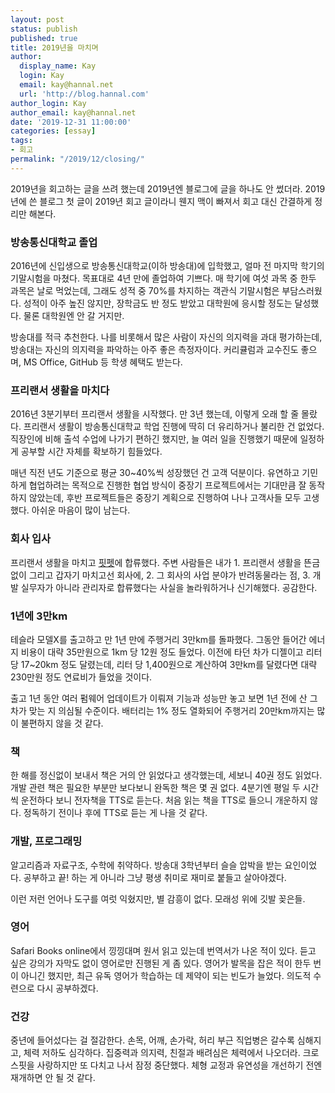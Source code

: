 ```yaml
---
layout: post
status: publish
published: true
title: 2019년을 마치며
author:
  display_name: Kay
  login: Kay
  email: kay@hannal.net
  url: 'http://blog.hannal.com'
author_login: Kay
author_email: kay@hannal.net
date: '2019-12-31 11:00:00'
categories: [essay]
tags:
- 회고
permalink: "/2019/12/closing/"
---
```


2019년을 회고하는 글을 쓰려 했는데 2019년엔 블로그에 글을 하나도 안 썼더라. 2019년에 쓴 블로그 첫 글이 2019년 회고 글이라니 웬지 맥이 빠져서 회고 대신 간결하게 정리만 해본다.

### 방송통신대학교 졸업

2016년에 신입생으로 방송통신대학교(이하 방송대)에 입학했고, 얼마 전 마지막 학기의 기말시험을 마쳤다. 목표대로 4년 만에 졸업하여 기쁘다. 매 학기에 여섯 과목 중 한두 과목은 날로 먹었는데, 그래도 성적 중 70%를 차지하는 객관식 기말시험은 부담스러웠다. 성적이 아주 높진 않지만, 장학금도 반 정도 받았고 대학원에 응시할 정도는 달성했다. 물론 대학원엔 안 갈 거지만.

방송대를 적극 추천한다. 나를 비롯해서 많은 사람이 자신의 의지력을 과대 평가하는데, 방송대는 자신의 의지력을 파악하는 아주 좋은 측정자이다. 커리큘럼과 교수진도 좋으며, MS Office, GitHub 등 학생 혜택도 받는다.

### 프리랜서 생활을 마치다

2016년 3분기부터 프리랜서 생활을 시작했다. 만 3년 했는데, 이렇게 오래 할 줄 몰랐다. 프리랜서 생활이 방송통신대학교 학업 진행에 딱히 더 유리하거나 불리한 건 없었다. 직장인에 비해 출석 수업에 나가기 편하긴 했지만, 늘 여러 일을 진행했기 때문에 일정하게 공부할 시간 자체를 확보하기 힘들었다. 

매년 직전 년도 기준으로 평균 30~40%씩 성장했던 건 고객 덕분이다. 유연하고 기민하게 협업하려는 목적으로 진행한 협업 방식이 중장기 프로젝트에서는 기대만큼 잘 동작하지 않았는데, 후반 프로젝트들은 중장기 계획으로 진행하여 나나 고객사들 모두 고생했다. 아쉬운 마음이 많이 남는다.

### 회사 입사

프리랜서 생활을 마치고 [핏펫](http://fitpet.co.kr)에 합류했다. 주변 사람들은 내가 1. 프리랜서 생활을 뜬금없이 그리고 갑자기 마치고선 회사에, 2. 그 회사의 사업 분야가 반려동물라는 점, 3. 개발 실무자가 아니라 관리자로 합류했다는 사실을 놀라워하거나 신기해했다. 공감한다.

### 1년에 3만km

테슬라 모델X를 출고하고 만 1년 만에 주행거리 3만km를 돌파했다. 그동안 들어간 에너지 비용이 대략 35만원으로 1km 당 12원 정도 들었다. 이전에 타던 차가 디젤이고 리터 당 17~20km 정도 달렸는데, 리터 당 1,400원으로 계산하여 3만km를 달렸다면 대략 230만원 정도 연료비가 들었을 것이다. 

출고 1년 동안 여러 펌웨어 업데이트가 이뤄져 기능과 성능만 놓고 보면 1년 전에 산 그 차가 맞는 지 의심될 수준이다. 배터리는 1% 정도 열화되어 주행거리 20만km까지는 많이 불편하지 않을 것 같다.

### 책

한 해를 정신없이 보내서 책은 거의 안 읽었다고 생각했는데, 세보니 40권 정도 읽었다. 개발 관련 책은 필요한 부분만 보다보니 완독한 책은 몇 권 없다. 4분기엔 평일 두 시간씩 운전하다 보니 전자책을 TTS로 듣는다. 처음 읽는 책을 TTS로 들으니 개운하지 않다. 정독하기 전이나 후에 TTS로 듣는 게 나을 것 같다. 

### 개발, 프로그래밍

알고리즘과 자료구조, 수학에 취약하다. 방송대 3학년부터 슬슬 압박을 받는 요인이었다. 공부하고 끝! 하는 게 아니라 그냥 평생 취미로 재미로 붙들고 살아야겠다.

이런 저런 언어나 도구를 여럿 익혔지만, 별 감흥이 없다. 모래성 위에 깃발 꽂은들.

### 영어

Safari Books online에서 낑낑대며 원서 읽고 있는데 번역서가 나온 적이 있다. 듣고 싶은 강의가 자막도 없이 영어로만 진행된 게 좀 있다. 영어가 발목을 잡은 적이 한두 번이 아니긴 했지만, 최근 유독 영어가 학습하는 데 제약이 되는 빈도가 늘었다. 의도적 수련으로 다시 공부하겠다.

### 건강

중년에 들어섰다는 걸 절감한다. 손목, 어깨, 손가락, 허리 부근 직업병은 갈수록 심해지고, 체력 저하도 심각하다. 집중력과 의지력, 친절과 배려심은 체력에서 나오더라. 크로스핏을 사랑하지만 또 다치고 나서 잠정 중단했다. 체형 교정과 유연성을 개선하기 전엔 재개하면 안 될 것 같다. 
